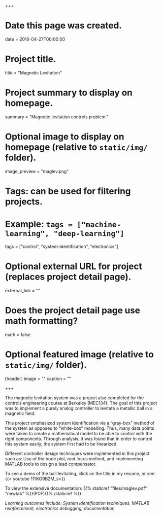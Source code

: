 +++
# Date this page was created.
date = 2016-04-27T00:00:00

# Project title.
title = "Magnetic Levitation"

# Project summary to display on homepage.
summary = "Magnetic levitation controls problem."

# Optional image to display on homepage (relative to `static/img/` folder).
image_preview = "maglev.png"

# Tags: can be used for filtering projects.
# Example: `tags = ["machine-learning", "deep-learning"]`
tags = ["control", "system-identification", "electronics"]

# Optional external URL for project (replaces project detail page).
external_link = ""

# Does the project detail page use math formatting?
math = false

# Optional featured image (relative to `static/img/` folder).
[header]
image = ""
caption = ""

+++

The magnetic levitation system was a project also completed for the controls engineering course at Berkeley (MEC134). The goal of this project was to implement a purely analog controller to levitate a metallic ball in a magnetic field.

This project emphasized system identification via a “gray-box” method of the system as opposed to “white-box” modelling. Thus, many data points were taken to create a mathematical model to be able to control with the right components. Through analysis, it was found that in order to control this system easily, the system first had to be linearized.

Different controller design techniques were implemented in this project such as: Use of the bode plot, root locus method, and implementing MATLAB tools to design a lead compensator.

To see a demo of the ball levitating, click on the title in my resume, or see: {{< youtube 1TiKO9B2M_s>}}

To view the extensive documentation: {{% staticref "files/maglev.pdf" "newtab" %}}(PDF){{% /staticref %}}.

*Learning outcomes include: System identification techniques, MATLAB reinforcement, electronics debugging, documentation.*
